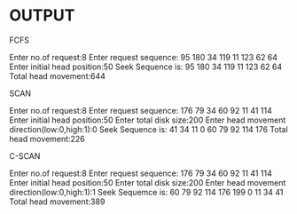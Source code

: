 # OUTPUT

FCFS

Enter no.of request:8
Enter request sequence:
95 180 34 119 11 123 62 64
Enter initial head position:50
Seek Sequence is:
95	180	34	119	11	123	62	64	
Total head movement:644

SCAN

Enter no.of request:8
Enter request sequence:
176 79 34 60 92 11 41 114
Enter initial head position:50
Enter total disk size:200
Enter head movement direction(low:0,high:1):0
Seek Sequence is:
41	34	11	0	60	79	92	114	176	
Total head movement:226

C-SCAN

Enter no.of request:8
Enter request sequence:
176 79 34 60 92 11 41 114
Enter initial head position:50
Enter total disk size:200
Enter head movement direction(low:0,high:1):1
Seek Sequemce is:
60	79	92	114	176	199	0	11	34	41	
Total head movement:389
